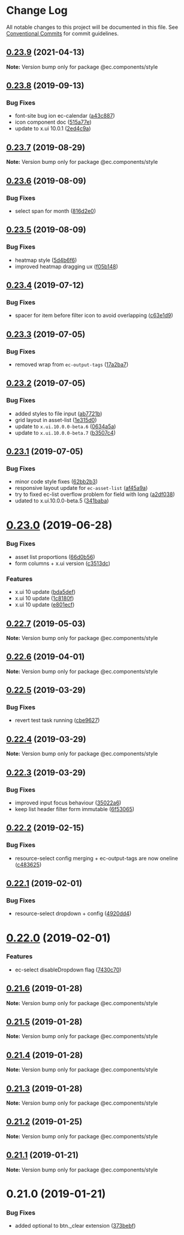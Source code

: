 # Change Log

All notable changes to this project will be documented in this file.
See [Conventional Commits](https://conventionalcommits.org) for commit guidelines.

## [0.23.9](https://github.com/entrecode/ec.components/compare/@ec.components/style@0.23.8...@ec.components/style@0.23.9) (2021-04-13)

**Note:** Version bump only for package @ec.components/style





## [0.23.8](https://github.com/entrecode/ec.components/compare/@ec.components/style@0.23.7...@ec.components/style@0.23.8) (2019-09-13)


### Bug Fixes

* font-site bug ion ec-calendar ([a43c887](https://github.com/entrecode/ec.components/commit/a43c887))
* icon component doc ([515a77e](https://github.com/entrecode/ec.components/commit/515a77e))
* update to x.ui 10.0.1 ([2ed4c9a](https://github.com/entrecode/ec.components/commit/2ed4c9a))





## [0.23.7](https://github.com/entrecode/ec.components/compare/@ec.components/style@0.23.6...@ec.components/style@0.23.7) (2019-08-29)

**Note:** Version bump only for package @ec.components/style





## [0.23.6](https://github.com/entrecode/ec.components/compare/@ec.components/style@0.23.5...@ec.components/style@0.23.6) (2019-08-09)


### Bug Fixes

* select span for month ([816d2e0](https://github.com/entrecode/ec.components/commit/816d2e0))





## [0.23.5](https://github.com/entrecode/ec.components/compare/@ec.components/style@0.23.4...@ec.components/style@0.23.5) (2019-08-09)


### Bug Fixes

* heatmap style ([5d4b6f6](https://github.com/entrecode/ec.components/commit/5d4b6f6))
* improved heatmap dragging ux ([f05b148](https://github.com/entrecode/ec.components/commit/f05b148))





## [0.23.4](https://github.com/entrecode/ec.components/compare/@ec.components/style@0.23.3...@ec.components/style@0.23.4) (2019-07-12)


### Bug Fixes

* spacer for item before filter icon to avoid overlapping ([c63e1d9](https://github.com/entrecode/ec.components/commit/c63e1d9))





## [0.23.3](https://github.com/entrecode/ec.components/compare/@ec.components/style@0.23.2...@ec.components/style@0.23.3) (2019-07-05)


### Bug Fixes

* removed wrap from `ec-output-tags` ([17a2ba7](https://github.com/entrecode/ec.components/commit/17a2ba7))





## [0.23.2](https://github.com/entrecode/ec.components/compare/@ec.components/style@0.23.1...@ec.components/style@0.23.2) (2019-07-05)


### Bug Fixes

* added styles to file input ([ab7721b](https://github.com/entrecode/ec.components/commit/ab7721b))
* grid layout in asset-list ([1e315d0](https://github.com/entrecode/ec.components/commit/1e315d0))
* update to `x.ui.10.0.0-beta.6` ([0634a5a](https://github.com/entrecode/ec.components/commit/0634a5a))
* update to `x.ui.10.0.0-beta.7` ([b3507c4](https://github.com/entrecode/ec.components/commit/b3507c4))





## [0.23.1](https://github.com/entrecode/ec.components/compare/@ec.components/style@0.23.0...@ec.components/style@0.23.1) (2019-07-05)


### Bug Fixes

* minor code style fixes ([62bb2b3](https://github.com/entrecode/ec.components/commit/62bb2b3))
* responsive layout update for `ec-asset-list` ([af45a9a](https://github.com/entrecode/ec.components/commit/af45a9a))
* try to fixed ec-list overflow problem for field with long ([a2df038](https://github.com/entrecode/ec.components/commit/a2df038))
* udated to x.ui.10.0.0-beta.5 ([341baba](https://github.com/entrecode/ec.components/commit/341baba))





# [0.23.0](https://github.com/entrecode/ec.components/compare/@ec.components/style@0.22.7...@ec.components/style@0.23.0) (2019-06-28)


### Bug Fixes

* asset list proportions ([66d0b56](https://github.com/entrecode/ec.components/commit/66d0b56))
* form columns + x.ui version ([c3513dc](https://github.com/entrecode/ec.components/commit/c3513dc))


### Features

* x.ui 10 update ([bda5def](https://github.com/entrecode/ec.components/commit/bda5def))
* x.ui 10 update ([1c8180f](https://github.com/entrecode/ec.components/commit/1c8180f))
* x.ui 10 update ([e801ecf](https://github.com/entrecode/ec.components/commit/e801ecf))





## [0.22.7](https://github.com/entrecode/ec.components/compare/@ec.components/style@0.22.6...@ec.components/style@0.22.7) (2019-05-03)

**Note:** Version bump only for package @ec.components/style





## [0.22.6](https://github.com/entrecode/ec.components/compare/@ec.components/style@0.22.5...@ec.components/style@0.22.6) (2019-04-01)

**Note:** Version bump only for package @ec.components/style





## [0.22.5](https://github.com/entrecode/ec.components/compare/@ec.components/style@0.22.4...@ec.components/style@0.22.5) (2019-03-29)


### Bug Fixes

* revert test task running ([cbe9627](https://github.com/entrecode/ec.components/commit/cbe9627))





## [0.22.4](https://github.com/entrecode/ec.components/compare/@ec.components/style@0.22.3...@ec.components/style@0.22.4) (2019-03-29)

**Note:** Version bump only for package @ec.components/style





## [0.22.3](https://github.com/entrecode/ec.components/compare/@ec.components/style@0.22.2...@ec.components/style@0.22.3) (2019-03-29)


### Bug Fixes

* improved input focus behaviour ([35022a6](https://github.com/entrecode/ec.components/commit/35022a6))
* keep list header filter form immutable ([6f53065](https://github.com/entrecode/ec.components/commit/6f53065))





## [0.22.2](https://github.com/entrecode/ec.components/compare/@ec.components/style@0.22.1...@ec.components/style@0.22.2) (2019-02-15)


### Bug Fixes

* resource-select config merging + ec-output-tags are now oneline ([c483625](https://github.com/entrecode/ec.components/commit/c483625))





## [0.22.1](https://github.com/entrecode/ec.components/compare/@ec.components/style@0.22.0...@ec.components/style@0.22.1) (2019-02-01)


### Bug Fixes

* resource-select dropdown + config ([4920dd4](https://github.com/entrecode/ec.components/commit/4920dd4))





# [0.22.0](https://github.com/entrecode/ec.components/compare/@ec.components/style@0.21.6...@ec.components/style@0.22.0) (2019-02-01)


### Features

* ec-select disableDropdown flag ([7430c70](https://github.com/entrecode/ec.components/commit/7430c70))





## [0.21.6](https://github.com/entrecode/ec.components/compare/@ec.components/style@0.21.5...@ec.components/style@0.21.6) (2019-01-28)

**Note:** Version bump only for package @ec.components/style





## [0.21.5](https://github.com/entrecode/ec.components/compare/@ec.components/style@0.21.4...@ec.components/style@0.21.5) (2019-01-28)

**Note:** Version bump only for package @ec.components/style





## [0.21.4](https://github.com/entrecode/ec.components/compare/@ec.components/style@0.21.3...@ec.components/style@0.21.4) (2019-01-28)

**Note:** Version bump only for package @ec.components/style





## [0.21.3](https://github.com/entrecode/ec.components/compare/@ec.components/style@0.21.2...@ec.components/style@0.21.3) (2019-01-28)

**Note:** Version bump only for package @ec.components/style





## [0.21.2](https://github.com/entrecode/ec.components/compare/@ec.components/style@0.21.1...@ec.components/style@0.21.2) (2019-01-25)

**Note:** Version bump only for package @ec.components/style





## [0.21.1](https://github.com/entrecode/ec.components/compare/@ec.components/style@0.21.1...@ec.components/style@0.21.1) (2019-01-21)

**Note:** Version bump only for package @ec.components/style





# 0.21.0 (2019-01-21)


### Bug Fixes

* added optional to btn._clear extension ([373bebf](https://github.com/entrecode/ec.components/commit/373bebf))
